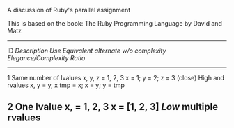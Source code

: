 A discussion of Ruby's parallel assignment

This is based on the book: The Ruby Programming Language by David and Matz

--------------------------------------------------------------------
ID   *Description*            *Use*                      *Equivalent alternate w/o complexity*  *Elegance/Complexity Ratio*
--- ----------------------- ---------------------------- -------------------------------------- ---------------------------
1   Same number of lvalues   x, y, z = 1, 2, 3            x = 1; y = 2; z = 3 (close)             High
    and rvalues              x, y = y, x                  tmp = x; x = y; y = tmp

2   One lvalue               x, = 1, 2, 3                 x = [1, 2, 3]                           *Low*
    multiple rvalues                                       
--------------------------------------------------------------------
